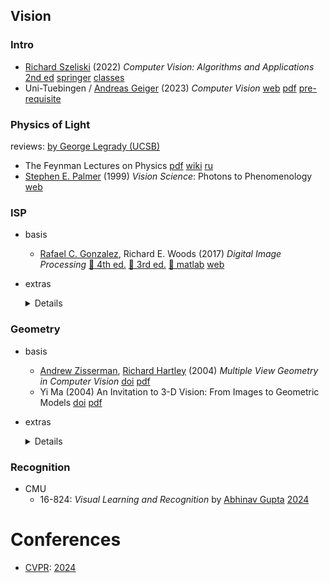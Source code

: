 ## Vision

<!--
Minimum requirements:
Richard Szeliski (2022) Computer Vision
Andreas Geiger (2023) Computer Vision
Rafael Gonzalez (2017) Digital Image Processing
Richard Hartley (2004) Multiple View Geometry in Computer Vision
-->

### Intro

- [Richard Szeliski](https://szeliski.org/)
  (2022) *Computer Vision: Algorithms and Applications*
  [2nd ed](https://szeliski.org/Book/)
  [springer](https://link.springer.com/book/10.1007/978-3-030-34372-9)
  [classes](https://courses.cs.washington.edu/courses/cse576/20sp/calendar/)
- Uni-Tuebingen / 
  [Andreas Geiger](https://www.cvlibs.net/)
  (2023) *Computer Vision*
  [web](https://uni-tuebingen.de/en/fakultaeten/mathematisch-naturwissenschaftliche-fakultaet/fachbereiche/informatik/lehrstuehle/autonomous-vision/lectures/computer-vision/)
  [pdf](https://drive.google.com/file/d/1J4jA3wAteiChtSAdGgd_2PaWklabBsek/view)
  [pre-requisite](https://uni-tuebingen.de/de/241678)

### Physics of Light

reviews: [by George Legrady (UCSB)](https://www.mat.ucsb.edu/~g.legrady/academic/courses/20f594/l/vision.pdf)

- The Feynman Lectures on Physics
  [pdf](https://github.com/AzatAI/cs_books/)
  [wiki](https://en.wikipedia.org/wiki/The_Feynman_Lectures_on_Physics)
  [ru](https://ru.wikipedia.org/wiki/%D0%A4%D0%B5%D0%B9%D0%BD%D0%BC%D0%B0%D0%BD%D0%BE%D0%B2%D1%81%D0%BA%D0%B8%D0%B5_%D0%BB%D0%B5%D0%BA%D1%86%D0%B8%D0%B8_%D0%BF%D0%BE_%D1%84%D0%B8%D0%B7%D0%B8%D0%BA%D0%B5)
- [Stephen E. Palmer](https://scholar.google.com/citations?user=xTKVgwkAAAAJ&hl=en)
  (1999) *Vision Science*: Photons to Phenomenology
  [web](https://mitpress.mit.edu/9780262161831/vision-science)

### ISP

- basis
  - [Rafael C. Gonzalez](https://www.imageprocessingplace.com/root_files_V3/about_the_authors/gonzalez.htm), Richard E. Woods
    (2017) *Digital Image Processing*
    [:open_book: 4th ed.](https://dl.icdst.org/pdfs/files4/01c56e081202b62bd7d3b4f8545775fb.pdf)
    [:open_book: 3rd ed.](https://dl.ebooksworld.ir/motoman/Digital.Image.Processing.3rd.Edition.www.EBooksWorld.ir.pdf)
    [:open_book: matlab](https://www.cin.ufpe.br/~sbm/DEN/Digital%20Image%20Processing%20Using%20Matlab%20(Gonzalez).pdf)
    [web](https://www.imageprocessingplace.com/)
- extras 
  <details>

  - CS 448A - Computational photography
    [2010](https://graphics.stanford.edu/courses/cs448a/)
  - ETH Zurich / [Marc Pollefeys](https://people.inf.ethz.ch/~pomarc/teaching.html)
    - Computational Photography & Video 
      [2010](https://people.inf.ethz.ch/~pomarc/courses/CompPhoto/)
    - Visual Computing
      [2023](https://cvg.ethz.ch/lectures/Visual-Computing/)
      [2010](https://cgl.ethz.ch/teaching/viscompAS10/notes.php)
      [review](https://people.inf.ethz.ch/pomarc/pubs/HeydenPollefeysCVPR01.pdf)
  - UC Berkeley / [Aleksander Hołyński](https://holynski.org/)
    [pdf](https://courses.cs.washington.edu/courses/cse576/20sp/calendar/computational_photography_pdf.pdf)
  </details>

### Geometry

- basis
  - [Andrew Zisserman](https://en.wikipedia.org/wiki/Andrew_Zisserman), [Richard Hartley](https://en.wikipedia.org/wiki/Richard_Hartley_(scientist))
    (2004) *Multiple View Geometry in Computer Vision*
    [doi](https://doi.org/10.1017/CBO9780511811685)
    [pdf](http://www.r-5.org/files/books/computers/algo-list/image-processing/vision/Richard_Hartley_Andrew_Zisserman-Multiple_View_Geometry_in_Computer_Vision-EN.pdf)
  - Yi Ma (2004) An Invitation to 3-D Vision: From Images to Geometric Models
    [doi](https://doi.org/10.1007/978-0-387-21779-6)
    [pdf](https://www.eecis.udel.edu/~cer/arv/readings/old_mkss.pdf)
- extras 
  <details>

  - TUM
    - ADL4CV (IN2389) - Advanced Deep Learning for Computer vision
      [2021](https://dvl.in.tum.de/teaching/adl4cv-ws21/)

  </details>

### Recognition

- CMU
  - 16-824: *Visual Learning and Recognition*
    by [Abhinav Gupta](https://scholar.google.com/citations?user=bqL73OkAAAAJ&hl=en)
    [2024](https://visual-learning.cs.cmu.edu/)

# Conferences

- [CVPR](https://en.wikipedia.org/wiki/Conference_on_Computer_Vision_and_Pattern_Recognition):
  [2024](https://cvpr.thecvf.com/Conferences/2024)
